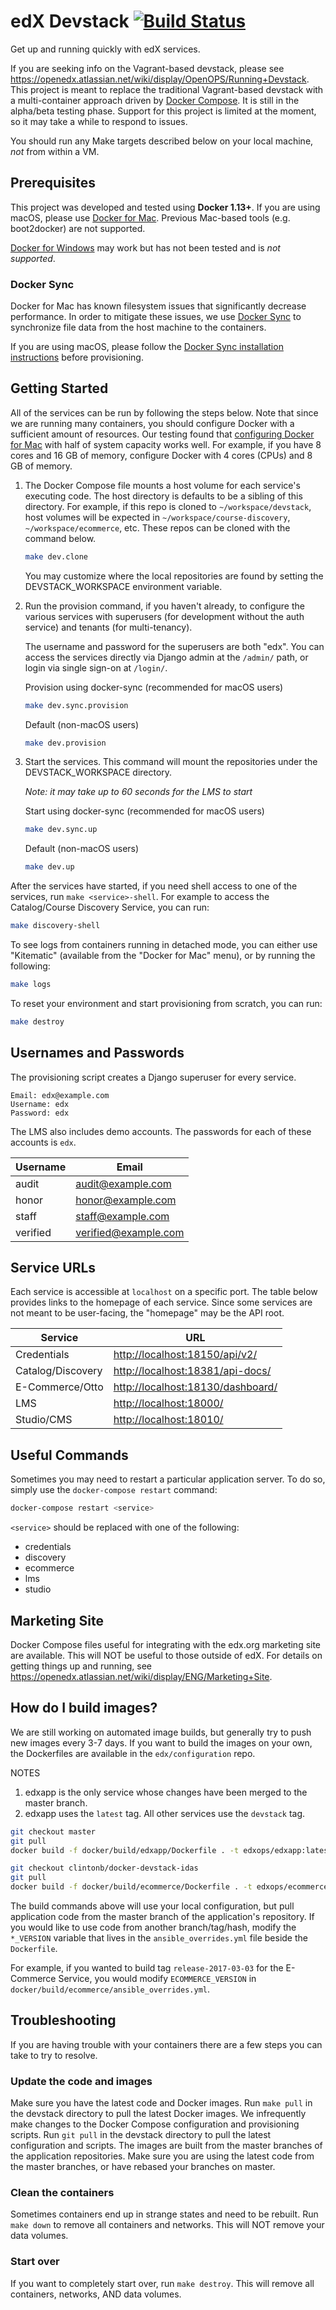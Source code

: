 # edX Devstack [![Build Status](https://travis-ci.org/edx/devstack.svg?branch=master)](https://travis-ci.org/edx/devstack)

Get up and running quickly with edX services.

If you are seeking info on the Vagrant-based devstack, please see
<https://openedx.atlassian.net/wiki/display/OpenOPS/Running+Devstack>.  This
project is meant to replace the traditional Vagrant-based devstack with a
multi-container approach driven by [Docker Compose][]. It is still in the
alpha/beta testing phase. Support for this project is limited at the moment, so
it may take a while to respond to issues.

You should run any Make targets described below on your local machine, _not_
from within a VM.


## Prerequisites

This project was developed and tested using **Docker 1.13+**. If you are using
macOS, please use [Docker for Mac][].  Previous Mac-based tools (e.g.
boot2docker) are not supported.

[Docker for Windows][] may work but has not been tested and is _not supported_.


### Docker Sync

Docker for Mac has known filesystem issues that significantly decrease
performance. In order to mitigate these issues, we use [Docker Sync][] to
synchronize file data from the host machine to the containers.

If you are using macOS, please follow the [Docker Sync installation instructions][]
before provisioning.


## Getting Started

All of the services can be run by following the steps below. Note that since we
are running many containers, you should configure Docker with a sufficient
amount of resources. Our testing found that [configuring Docker for Mac][] with
half of system capacity works well. For example, if you have 8 cores and 16 GB of
memory, configure Docker with 4 cores (CPUs) and 8 GB of memory.

1.  The Docker Compose file mounts a host volume for each service's executing
    code. The host directory is defaults to be a sibling of this directory. For
    example, if this repo is cloned to `~/workspace/devstack`, host volumes
    will be expected in `~/workspace/course-discovery`,
    `~/workspace/ecommerce`, etc. These repos can be cloned with the command
    below.

    ```sh
    make dev.clone
    ```

    You may customize where the local repositories are found by setting the
    DEVSTACK_WORKSPACE environment variable.

2.  Run the provision command, if you haven't already, to configure the various
    services with superusers (for development without the auth service) and
    tenants (for multi-tenancy).

    The username and password for the superusers are both "edx". You can access
    the services directly via Django admin at the `/admin/` path, or login via
    single sign-on at `/login/`.

    Provision using docker-sync (recommended for macOS users)
    ```sh
    make dev.sync.provision
    ```

    Default (non-macOS users)
    ```sh
    make dev.provision
    ```

3.  Start the services. This command will mount the repositories under the
    DEVSTACK_WORKSPACE directory.

    _Note: it may take up to 60 seconds for the LMS to start_

    Start using docker-sync (recommended for macOS users)
    ```sh
    make dev.sync.up
    ```

    Default (non-macOS users)
    ```sh
    make dev.up
    ```

After the services have started, if you need shell access to one of the
services, run `make <service>-shell`. For example to access the
Catalog/Course Discovery Service, you can run:

```sh
make discovery-shell
```

To see logs from containers running in detached mode, you can either use
"Kitematic" (available from the "Docker for Mac" menu), or by running the
following:

```sh
make logs
```

To reset your environment and start provisioning from scratch, you can run:

```sh
make destroy
```


## Usernames and Passwords

The provisioning script creates a Django superuser for every service.

```
Email: edx@example.com
Username: edx
Password: edx
```

The LMS also includes demo accounts. The passwords for each of these accounts
is `edx`.

| Username | Email                |
| -------- | -------------------- |
| audit    | audit@example.com    |
| honor    | honor@example.com    |
| staff    | staff@example.com    |
| verified | verified@example.com |


## Service URLs

Each service is accessible at `localhost` on a specific port. The table below
provides links to the homepage of each service. Since some services are not
meant to be user-facing, the "homepage" may be the API root.

| Service           | URL                                 |
| ----------------- | ----------------------------------- |
| Credentials       | <http://localhost:18150/api/v2/>    |
| Catalog/Discovery | <http://localhost:18381/api-docs/>  |
| E-Commerce/Otto   | <http://localhost:18130/dashboard/> |
| LMS               | <http://localhost:18000/>           |
| Studio/CMS        | <http://localhost:18010/>           |


## Useful Commands

Sometimes you may need to restart a particular application server. To do so,
simply use the ```docker-compose restart``` command:

```sh
docker-compose restart <service>
```

`<service>` should be replaced with one of the following:

* credentials
* discovery
* ecommerce
* lms
* studio

## Marketing Site

Docker Compose files useful for integrating with the edx.org marketing site are available. This will NOT be useful to
those outside of edX. For details on getting things up and running, see
https://openedx.atlassian.net/wiki/display/ENG/Marketing+Site.


## How do I build images?

We are still working on automated image builds, but generally try to push new images every 3-7 days. If you want to
build the images on your own, the Dockerfiles are available in the `edx/configuration` repo.

NOTES

1. edxapp is the only service whose changes have been merged to the master branch.
2. edxapp uses the `latest` tag. All other services use the `devstack` tag.


```sh
git checkout master
git pull
docker build -f docker/build/edxapp/Dockerfile . -t edxops/edxapp:latest
```

```sh
git checkout clintonb/docker-devstack-idas
git pull
docker build -f docker/build/ecommerce/Dockerfile . -t edxops/ecommerce:devstack
```

The build commands above will use your local configuration, but pull application code from the master branch of the
application's repository. If you would like to use code from another branch/tag/hash, modify the `*_VERSION` variable
that lives in the `ansible_overrides.yml` file beside the `Dockerfile`.

For example, if you wanted to build tag `release-2017-03-03` for the E-Commerce Service, you would modify
`ECOMMERCE_VERSION` in `docker/build/ecommerce/ansible_overrides.yml`.

## Troubleshooting

If you are having trouble with your containers there are a few steps you can take to try to resolve.

### Update the code and images

Make sure you have the latest code and Docker images. Run `make pull` in the devstack directory to pull the latest
Docker images. We infrequently make changes to the Docker Compose configuration and provisioning scripts. Run `git pull`
in the devstack directory to pull the latest configuration and scripts. The images are built from the master branches
of the application repositories. Make sure you are using the latest code from the master branches, or have rebased your
branches on master.

### Clean the containers

Sometimes containers end up in strange states and need to be rebuilt. Run `make down` to remove all containers and
networks. This will NOT remove your data volumes.

### Start over

If you want to completely start over, run `make destroy`. This will remove all containers, networks, AND data volumes.


[Docker Compose]: https://docs.docker.com/compose/
[Docker Sync installation instructions]: https://github.com/EugenMayer/docker-sync/wiki/1.-Installation
[Docker Sync]: https://github.com/EugenMayer/docker-sync/wiki
[Docker for Mac]: https://docs.docker.com/docker-for-mac/
[Docker for Windows]: https://docs.docker.com/docker-for-windows/
[OEP-5]: http://open-edx-proposals.readthedocs.io/en/latest/oep-0005.html
[Supervisor]: http://supervisord.org/
[configuring Docker for Mac]: https://docs.docker.com/docker-for-mac/#/advanced
